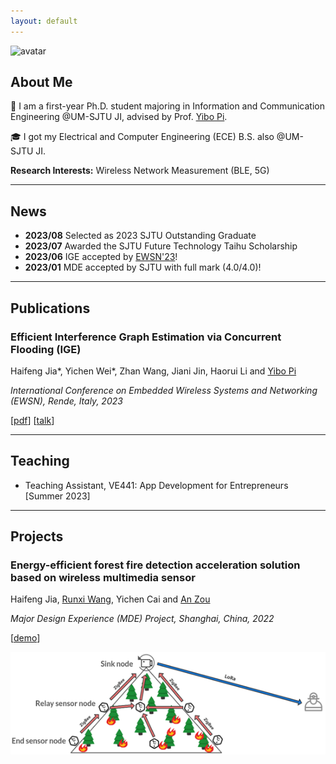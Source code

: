 ```yaml
---
layout: default
---
```


![avatar](assets/img/20230123.jpg)

## About Me

🏫 I am a first-year Ph.D. student majoring in Information and Communication Engineering @UM-SJTU JI, advised by Prof. <a href="https://yibopi.github.io/">Yibo Pi</a>. 

🎓 I got my Electrical and Computer Engineering (ECE) B.S. also @UM-SJTU JI. 

 **Research Interests:** Wireless Network Measurement (BLE, 5G) 

***

## News

- **2023/08** Selected as 2023 SJTU Outstanding Graduate
- **2023/07** Awarded the SJTU Future Technology Taihu Scholarship
- **2023/06** IGE accepted by [EWSN'23](https://events.dimes.unical.it/ewsn2023/)!
- **2023/01** MDE accepted by SJTU with full mark (4.0/4.0)!

***

## Publications

### Efficient Interference Graph Estimation via Concurrent Flooding (IGE)

Haifeng Jia\*, Yichen Wei\*, Zhan Wang, Jiani Jin, Haorui Li and [Yibo Pi](https://yibopi.github.io/)

*International Conference on Embedded Wireless Systems and Networking (EWSN), Rende, Italy, 2023*

[[pdf](./assets/pdf/EWSN_23_camera_ready.pdf)]
[[talk](./assets/pdf/ewsn_haifeng_static.pdf)]
<!-- [[codes](./)] -->

***

## Teaching

- Teaching Assistant, VE441: App Development for Entrepreneurs [Summer 2023]


***

## Projects

### Energy-efficient forest fire detection acceleration solution based on wireless multimedia sensor 

Haifeng Jia, [Runxi Wang](https://misaki-rx.github.io/), Yichen Cai and [An Zou](https://sites.ji.sjtu.edu.cn/zouan/)

*Major Design Experience (MDE) Project, Shanghai, China, 2022*

[[demo](https://drive.google.com/file/d/1if4rOR7iOwFTxU3L_Zbg1LV7aQ8YHrr8/view?usp=share_link)]

![mde](assets/img/mde_project.png)

